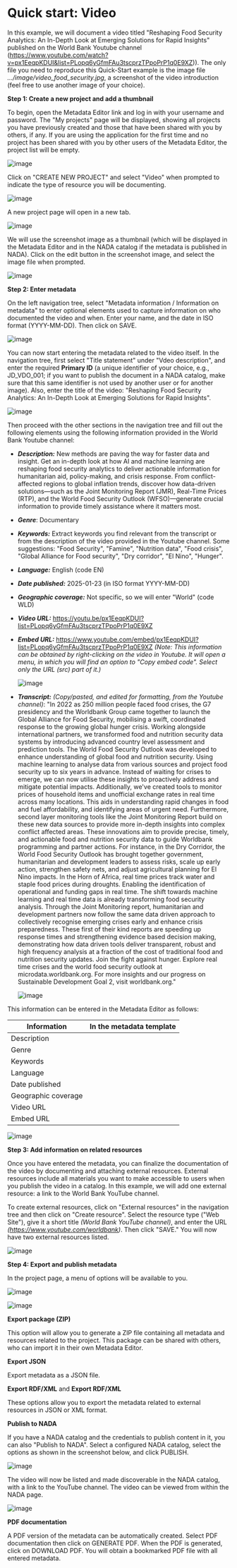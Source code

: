 # Quick start: Video

In this example, we will document a video titled "Reshaping Food Security Analytics: An In-Depth Look at Emerging Solutions for Rapid Insights" published on the World Bank Youtube channel  (https://www.youtube.com/watch?v=px1EeqpKDUI&list=PLopq6yGfmFAu3tscprzTPpoPrP1q0E9XZ)). The only file you need to reproduce this Quick-Start example is the image file *.../image/video_food_security.jpg*, a screenshot of the video introduction (feel free to use another image of your choice).


**Step 1: Create a new project and add a thumbnail**

To begin, open the Metadata Editor link and log in with your username and password. The "My projects" page will be displayed, showing all projects you have previously created and those that have been shared with you by others, if any. If you are using the application for the first time and no project has been shared with you by other users of the Metadata Editor, the project list will be empty. 

![image](https://github.com/mah0001/metadata-editor-docs-v2/blob/main/img/ME_UG_v1-0-0_quick_start_video_project_page.png)

Click on "CREATE NEW PROJECT" and select "Video" when prompted to indicate the type of resource you will be documenting.

![image](https://github.com/mah0001/metadata-editor-docs-v2/blob/main/img/ME_UG_v1-0-0_quick_start_document_create_project_types.png)
  
A new project page will open in a new tab.

![image](https://github.com/mah0001/metadata-editor-docs-v2/blob/main/img/ME_UG_v1-0-0_quick_start_video_new_project_home.png)

We will use the screenshot image as a thumbnail (which will be displayed in the Metadata Editor and in the NADA catalog if the metadata is published in NADA). Click on the edit button in the screenshot image, and select the image file when prompted. 

![image](https://github.com/mah0001/metadata-editor-docs-v2/blob/main/img/ME_UG_v1-0-0_quick_start_video_edit_thumbnail.png)


**Step 2: Enter metadata**

On the left navigation tree, select "Metadata information / Information on metadata" to enter optional elements used to capture information on who documented the video and when. Enter your name, and the date in ISO format (YYYY-MM-DD). Then click on SAVE.

![image](https://github.com/mah0001/metadata-editor-docs-v2/blob/main/img/ME_UG_v1-0-0_quick_start_video_metadata_information_save.png)

You can now start entering the metadata related to the video itself. In the navigation tree, first select "Title statement" under "Vdeo description", and enter the required **Primary ID** (a unique identifier of your choice, e.g., JD_VDO_001; if you want to publish the document in a NADA catalog, make sure that this same identifier is not used by another user or for another image). Also, enter the title of the video: "Reshaping Food Security Analytics: An In-Depth Look at Emerging Solutions for Rapid Insights".

![image](https://github.com/mah0001/metadata-editor-docs-v2/blob/main/img/ME_UG_v1-0-0_quick_start_video_identifier.png)

Then proceed with the other sections in the navigation tree and fill out the following elements using the following information provided in the World Bank Youtube channel:
- ***Description:*** New methods are paving the way for faster data and insight. Get an in-depth look at how AI and machine learning are reshaping food security analytics to deliver actionable information for humanitarian aid, policy-making, and crisis response. From conflict-affected regions to global inflation trends, discover how data-driven solutions—such as the Joint Monitoring Report (JMR), Real-Time Prices (RTP), and the World Food Security Outlook (WFSO)—generate crucial information to provide timely assistance where it matters most.
- ***Genre***: Documentary
- ***Keywords:*** Extract keywords you find relevant from the transcript or from the description of the video provided in the Youtube channel. Some suggestions:  "Food Security", "Famine", "Nutrition data", "Food crisis", "Global Alliance for Food security", "Dry corridor", "El Nino", "Hunger".
- ***Language:*** English (code EN)
- ***Date published:*** 2025-01-23 (in ISO format YYYY-MM-DD)
- ***Geographic coverage:*** Not specific, so we will enter "World" (code WLD)
- ***Video URL:*** https://youtu.be/px1EeqpKDUI?list=PLopq6yGfmFAu3tscprzTPpoPrP1q0E9XZ
- ***Embed URL:*** https://www.youtube.com/embed/px1EeqpKDUI?list=PLopq6yGfmFAu3tscprzTPpoPrP1q0E9XZ *(Note: This information can be obtained by right-clicking on the video in Youtube. It will open a menu, in which you will find an option to "Copy embed code". Select only the URL (src) part of it.)*
  
  ![image](https://github.com/mah0001/metadata-editor-docs-v2/blob/main/img/ME_UG_v1-0-0_quick_start_video_youtube_embed_code.png) 

- ***Transcript:*** *(Copy/pasted, and edited for formatting, from the Youtube channel)*: "In 2022 as 250 million people faced food crises, the G7 presidency and the Worldbank Group came together to launch the Global Alliance for Food Security, mobilising a swift, coordinated response to the growing global hunger crisis. Working alongside international partners, we transformed food and nutrition security data systems by introducing advanced country level assessment and prediction tools. The World Food Security Outlook was developed to enhance understanding of global food and nutrition security. Using machine learning to analyse data from various sources and project food security up to six years in advance. Instead of waiting for crises to emerge, we can now utilise these insights to proactively address and mitigate potential impacts. Additionally, we've created tools to monitor prices of household items and unofficial exchange rates in real time across many locations. This aids in understanding rapid changes in food and fuel affordability, and identifying areas of urgent need.
Furthermore, second layer monitoring tools like the Joint Monitoring Report build on these new data sources to provide more in-depth insights into complex conflict affected areas. These innovations aim to provide precise, timely, and actionable food and nutrition security data to guide Worldbank programming and partner actions. For instance, in the Dry Corridor, the World Food Security Outlook has brought together government, humanitarian and development leaders to assess risks, scale up early action, strengthen safety nets, and adjust agricultural planning for El Nino impacts. In the Horn of Africa, real time prices track water and staple food prices during droughts. Enabling the identification of operational and funding gaps in real time. The shift towards machine learning and real time data is already transforming food security analysis.
Through the Joint Monitoring report, humanitarian and development partners now follow the same data driven approach to collectively recognise emerging crises early and enhance crisis preparedness. These first of their kind reports are speeding up response times and strengthening evidence based decision making, demonstrating how data driven tools deliver transparent, robust and high frequency analysis at a fraction of the cost of traditional food and nutrition security updates. Join the fight against hunger. Explore real time crises and the world food security outlook at microdata.worldbank.org. For more insights and our progress on Sustainable Development Goal 2, visit worldbank.org."

   ![image](https://github.com/mah0001/metadata-editor-docs-v2/blob/main/img/ME_UG_v1-0-0_quick_start_video_youtube_transcript.png)
  
This information can be entered in the Metadata Editor as follows:

| Information               | In the metadata template                             | 
| ------------------------- | -----------------------------------------------------| 
| Description               |                    |
| Genre                     |                       |
| Keywords                  |                      | 
| Language                  |                    |
| Date published            |                     |
| Geographic coverage       |                  |
| Video URL                 |                   | 
| Embed URL                 |                | 


![image](https://github.com/mah0001/metadata-editor-docs-v2/blob/main/img/ME_UG_v1-0-0_quick_start_video_metadata.png)


**Step 3: Add information on related resources**

Once you have entered the metadata, you can finalize the documentation of the video by documenting and attaching external resources. External resources include all materials you want to make accessible to users when you publish the video in a catalog. In this example, we will add one external resource: a link to the World Bank YouTube channel. 

To create external resources, click on "External resources" in the navigation tree and then click on "Create resource". Select the resource type ("Web Site"), give it a short title *(World Bank YouTube channel)*, and enter the URL *(https://www.youtube.com/worldbank)*. Then click "SAVE." You will now have two external resources listed.

![image](https://github.com/mah0001/metadata-editor-docs-v2/blob/main/img/ME_UG_v1-0-0_quick_start_video_external_resource_youtube.png)


**Step 4: Export and publish metadata**

In the project page, a menu of options will be available to you.

![image](https://github.com/mah0001/metadata-editor-docs-v2/blob/main/img/ME_UG_v1-0-0_quick_start_video_open_actions_menu.png)

![image](https://github.com/mah0001/metadata-editor-docs-v2/blob/main/img/ME_UG_v1-0-0_quick_start_video_actions_menu.png)

**Export package (ZIP)**

This option will allow you to generate a ZIP file containing all metadata and resources related to the project. This package can be shared with others, who can import it in their own Metadata Editor.

**Export JSON**

Export metadata as a JSON file. 

**Export RDF/XML** and **Export RDF/XML**

These options allow you to export the metadata related to external resources in JSON or XML format.

**Publish to NADA**

If you have a NADA catalog and the credentials to publish content in it, you can also "Publish to NADA". Select a configured NADA catalog, select the options as shown in the screenshot below, and click PUBLISH.

![image](https://github.com/mah0001/metadata-editor-docs-v2/blob/main/img/ME_UG_v1-0-0_quick_start_video_publish_to_NADA.png)

The video will now be listed and made discoverable in the NADA catalog, with a link to the YouTube channel. The video can be viewed from within the NADA page.  

![image](https://github.com/mah0001/metadata-editor-docs-v2/blob/main/img/ME_UG_v1-0-0_quick_start_video_in_NADA.png)

**PDF documentation**

A PDF version of the metadata can be automatically created. Select PDF documentation then click on GENERATE PDF. When the PDF is generated, click on DOWNLOAD PDF. You will obtain a bookmarked PDF file with all entered metadata.



